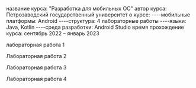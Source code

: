 название курса: "Разработка для мобильных ОС"
автор курса: Петрозаводский государственный университет
о курсе: 
----мобильные платформы: Android
----структура: 4 лабораторные работы
----языки: Java, Kotlin
----среда разработки: Android Studio
время прохождение курса: сентябрь 2022 – январь 2023

лабораторная работа 1

Лабораторная работа 2

Лабораторная работа 3

Лабораторная работа 4
